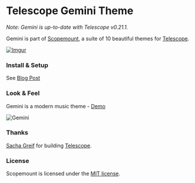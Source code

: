 # Telescope Gemini Theme

*Note: Gemini is up-to-date with Telescope v0.21.1.*

Gemini is part of [Scopemount](http://scopemount.startrack.io), a suite of 10 beautiful themes for [Telescope](http://www.telescopeapp.org/).

[![Imgur](http://i.imgur.com/8yYLXiY.jpg)](http://scopemount.startrack.io)

### Install & Setup

See [Blog Post](http://blog.startrack.io/scopemount-theme-gemini/)

### Look & Feel

Gemini is a modern music theme - [Demo](http://sm-gemini.meteor.com/)

![Gemini](http://i.imgur.com/My7M31n.png)

### Thanks

[Sacha Greif](https://github.com/SachaG) for building [Telescope](https://github.com/TelescopeJS/Telescope).

### License

Scopemount is licensed under the [MIT license](http://opensource.org/licenses/MIT).
